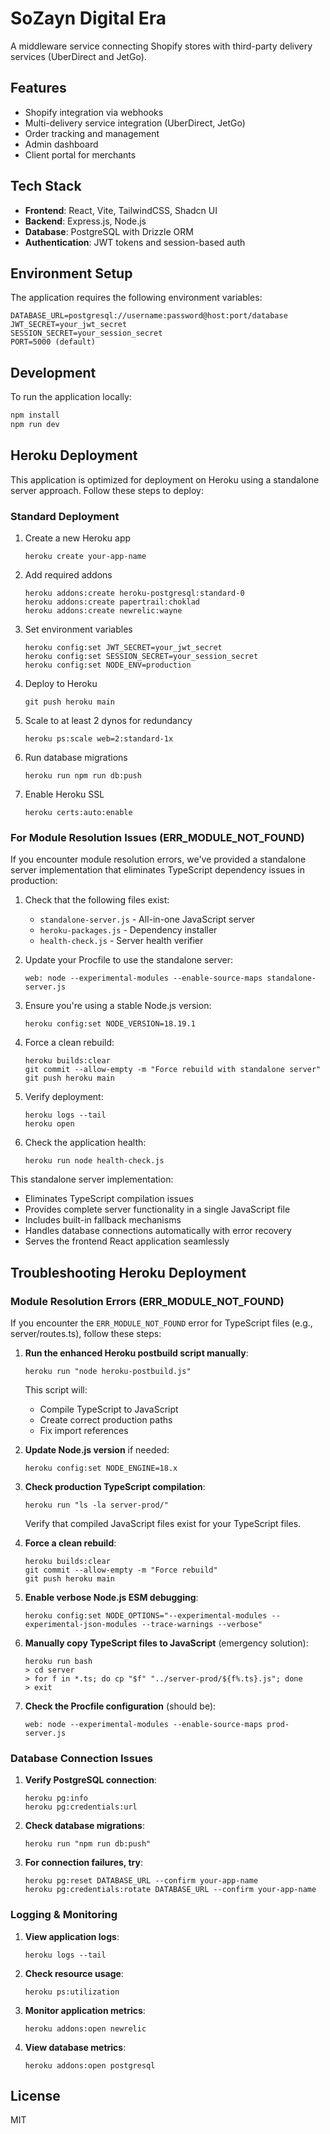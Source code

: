 # SoZayn Digital Era

A middleware service connecting Shopify stores with third-party delivery services (UberDirect and JetGo).

## Features

- Shopify integration via webhooks
- Multi-delivery service integration (UberDirect, JetGo)
- Order tracking and management
- Admin dashboard
- Client portal for merchants

## Tech Stack

- **Frontend**: React, Vite, TailwindCSS, Shadcn UI
- **Backend**: Express.js, Node.js
- **Database**: PostgreSQL with Drizzle ORM
- **Authentication**: JWT tokens and session-based auth

## Environment Setup

The application requires the following environment variables:

```
DATABASE_URL=postgresql://username:password@host:port/database
JWT_SECRET=your_jwt_secret
SESSION_SECRET=your_session_secret
PORT=5000 (default)
```

## Development

To run the application locally:

```bash
npm install
npm run dev
```

## Heroku Deployment

This application is optimized for deployment on Heroku using a standalone server approach. Follow these steps to deploy:

### Standard Deployment

1. Create a new Heroku app
   ```
   heroku create your-app-name
   ```

2. Add required addons
   ```
   heroku addons:create heroku-postgresql:standard-0
   heroku addons:create papertrail:choklad
   heroku addons:create newrelic:wayne
   ```

3. Set environment variables
   ```
   heroku config:set JWT_SECRET=your_jwt_secret
   heroku config:set SESSION_SECRET=your_session_secret
   heroku config:set NODE_ENV=production
   ```

4. Deploy to Heroku
   ```
   git push heroku main
   ```

5. Scale to at least 2 dynos for redundancy
   ```
   heroku ps:scale web=2:standard-1x
   ```

6. Run database migrations
   ```
   heroku run npm run db:push
   ```

7. Enable Heroku SSL
   ```
   heroku certs:auto:enable
   ```

### For Module Resolution Issues (ERR_MODULE_NOT_FOUND)

If you encounter module resolution errors, we've provided a standalone server implementation that eliminates TypeScript dependency issues in production:

1. Check that the following files exist:
   - `standalone-server.js` - All-in-one JavaScript server
   - `heroku-packages.js` - Dependency installer
   - `health-check.js` - Server health verifier

2. Update your Procfile to use the standalone server:
   ```
   web: node --experimental-modules --enable-source-maps standalone-server.js
   ```

3. Ensure you're using a stable Node.js version:
   ```
   heroku config:set NODE_VERSION=18.19.1
   ```

4. Force a clean rebuild:
   ```
   heroku builds:clear
   git commit --allow-empty -m "Force rebuild with standalone server"
   git push heroku main
   ```

5. Verify deployment:
   ```
   heroku logs --tail
   heroku open
   ```

6. Check the application health:
   ```
   heroku run node health-check.js
   ```

This standalone server implementation:
- Eliminates TypeScript compilation issues
- Provides complete server functionality in a single JavaScript file
- Includes built-in fallback mechanisms
- Handles database connections automatically with error recovery
- Serves the frontend React application seamlessly

## Troubleshooting Heroku Deployment

### Module Resolution Errors (ERR_MODULE_NOT_FOUND)

If you encounter the `ERR_MODULE_NOT_FOUND` error for TypeScript files (e.g., server/routes.ts), follow these steps:

1. **Run the enhanced Heroku postbuild script manually**:
   ```
   heroku run "node heroku-postbuild.js"
   ```
   This script will:
   - Compile TypeScript to JavaScript
   - Create correct production paths
   - Fix import references

2. **Update Node.js version** if needed:
   ```
   heroku config:set NODE_ENGINE=18.x
   ```

3. **Check production TypeScript compilation**:
   ```
   heroku run "ls -la server-prod/"
   ```
   Verify that compiled JavaScript files exist for your TypeScript files.

4. **Force a clean rebuild**:
   ```
   heroku builds:clear
   git commit --allow-empty -m "Force rebuild"
   git push heroku main
   ```

5. **Enable verbose Node.js ESM debugging**:
   ```
   heroku config:set NODE_OPTIONS="--experimental-modules --experimental-json-modules --trace-warnings --verbose"
   ```

6. **Manually copy TypeScript files to JavaScript** (emergency solution):
   ```
   heroku run bash
   > cd server
   > for f in *.ts; do cp "$f" "../server-prod/${f%.ts}.js"; done
   > exit
   ```

7. **Check the Procfile configuration** (should be):
   ```
   web: node --experimental-modules --enable-source-maps prod-server.js
   ```

### Database Connection Issues

1. **Verify PostgreSQL connection**:
   ```
   heroku pg:info
   heroku pg:credentials:url
   ```

2. **Check database migrations**:
   ```
   heroku run "npm run db:push"
   ```

3. **For connection failures, try**:
   ```
   heroku pg:reset DATABASE_URL --confirm your-app-name
   heroku pg:credentials:rotate DATABASE_URL --confirm your-app-name
   ```

### Logging & Monitoring

1. **View application logs**:
   ```
   heroku logs --tail
   ```

2. **Check resource usage**:
   ```
   heroku ps:utilization
   ```

3. **Monitor application metrics**:
   ```
   heroku addons:open newrelic
   ```

4. **View database metrics**:
   ```
   heroku addons:open postgresql
   ```

## License

MIT